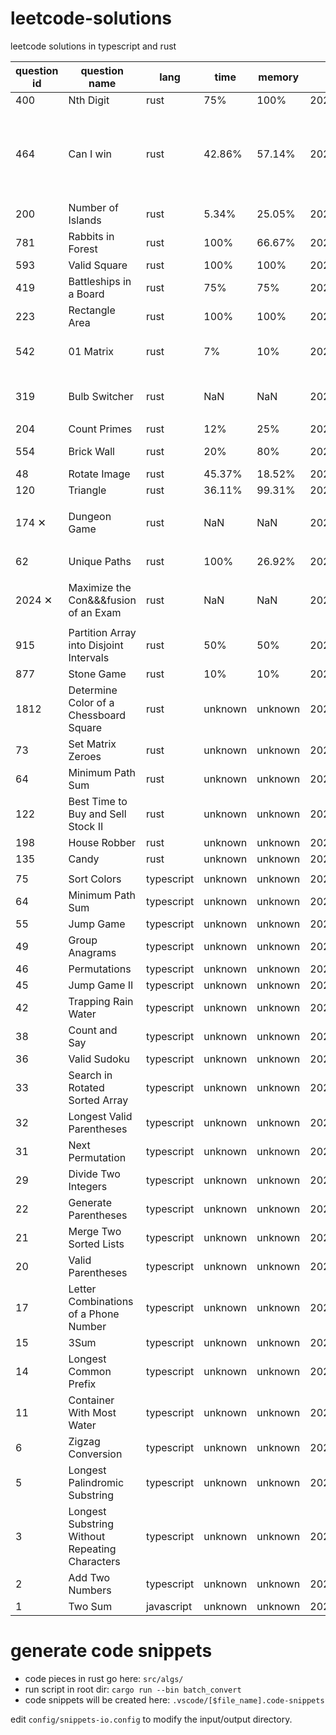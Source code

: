 # leetcode-solutions

leetcode solutions in typescript and rust

| question id | question name                                  | lang       | time    | memory  | date       | remark                              |
| ----------- | ---------------------------------------------- | ---------- | ------- | ------- | ---------- | ----------------------------------- |
| 400         | Nth Digit                                      | rust       | 75%     | 100%    | 2022.10.31 |                                     |
| 464         | Can I win                                      | rust       | 42.86%  | 57.14%  | 2022.10.30 | 使用[u8:_]代替 HashMap 省了 90%空间 |
| 200         | Number of Islands                              | rust       | 5.34%   | 25.05%  | 2022.10.2  |                                     |
| 781         | Rabbits in Forest                              | rust       | 100%    | 66.67%  | 2022.10.1  |                                     |
| 593         | Valid Square                                   | rust       | 100%    | 100%    | 2022.9.30  |                                     |
| 419         | Battleships in a Board                         | rust       | 75%     | 75%     | 2022.9.26  |                                     |
| 223         | Rectangle Area                                 | rust       | 100%    | 100%    | 2022.9.5   |                                     |
| 542         | 01 Matrix                                      | rust       | 7%      | 10%     | 2022.9.3   | BFS, hash table                     |
| 319         | Bulb Switcher                                  | rust       | NaN     | NaN     | 2022.9.1   | 做不出来，超时了                    |
| 204         | Count Primes                                   | rust       | 12%     | 25%     | 2022.8.29  |                                     |
| 554         | Brick Wall                                     | rust       | 20%     | 80%     | 2022.8.25  | hash table                          |
| 48          | Rotate Image                                   | rust       | 45.37%  | 18.52%  | 2022.7.14  | array                               |
| 120         | Triangle                                       | rust       | 36.11%  | 99.31%  | 2022.7.14  | dp                                  |
| 174 ✕       | Dungeon Game                                   | rust       | NaN     | NaN     | 2022.7.13  | 耻辱柱,写了一天都没 ac              |
| 62          | Unique Paths                                   | rust       | 100%    | 26.92%  | 2022.7.8   | dp, hashmap                         |
| 2024 ✕      | Maximize the Con&&&fusion of an Exam           | rust       | NaN     | NaN     | 2022.7.1   | 耻辱柱,写了一天都没 ac              |
| 915         | Partition Array into Disjoint Intervals        | rust       | 50%     | 50%     | 2022.6.29  |
| 877         | Stone Game                                     | rust       | 10%     | 10%     | 2022.6.29  |
| 1812        | Determine Color of a Chessboard Square         | rust       | unknown | unknown | 2022.6     |
| 73          | Set Matrix Zeroes                              | rust       | unknown | unknown | 2022.6     |
| 64          | Minimum Path Sum                               | rust       | unknown | unknown | 2022.6     |
| 122         | Best Time to Buy and Sell Stock II             | rust       | unknown | unknown | 2022.6     |
| 198         | House Robber                                   | rust       | unknown | unknown | 2022.6     |
| 135         | Candy                                          | rust       | unknown | unknown | 2022.6     |
|             |                                                |            |         |         |            |
| 75          | Sort Colors                                    | typescript | unknown | unknown | 2022.3.4   |
| 64          | Minimum Path Sum                               | typescript | unknown | unknown | 2022.3.14  |
| 55          | Jump Game                                      | typescript | unknown | unknown | 2022.2.22  |
| 49          | Group Anagrams                                 | typescript | unknown | unknown | 2022.3.2   |
| 46          | Permutations                                   | typescript | unknown | unknown | 2022.3.2   |
| 45          | Jump Game II                                   | typescript | unknown | unknown | 2022.2.22  |
| 42          | Trapping Rain Water                            | typescript | unknown | unknown | 2022.2.18  |
| 38          | Count and Say                                  | typescript | unknown | unknown | 2022.2.24  |
| 36          | Valid Sudoku                                   | typescript | unknown | unknown | 2022.3.2   |
| 33          | Search in Rotated Sorted Array                 | typescript | unknown | unknown | 2022.3.1   |
| 32          | Longest Valid Parentheses                      | typescript | unknown | unknown | 2022.3.1   |
| 31          | Next Permutation                               | typescript | unknown | unknown | 2022.2.9   |
| 29          | Divide Two Integers                            | typescript | unknown | unknown | 2022.2.9   |
| 22          | Generate Parentheses                           | typescript | unknown | unknown | 2022.2.26  |
| 21          | Merge Two Sorted Lists                         | typescript | unknown | unknown | 2022.2.9   |
| 20          | Valid Parentheses                              | typescript | unknown | unknown | 2022.2.9   |
| 17          | Letter Combinations of a Phone Number          | typescript | unknown | unknown | 2022.2.14  |
| 15          | 3Sum                                           | typescript | unknown | unknown | 2022.2.4   |
| 14          | Longest Common Prefix                          | typescript | unknown | unknown | 2022.2.3   |
| 11          | Container With Most Water                      | typescript | unknown | unknown | 2022.2.3   |
| 6           | Zigzag Conversion                              | typescript | unknown | unknown | 2022.2.10  |
| 5           | Longest Palindromic Substring                  | typescript | unknown | unknown | 2022.2.10  |
| 3           | Longest Substring Without Repeating Characters | typescript | unknown | unknown | 2022.1.30  |
| 2           | Add Two Numbers                                | typescript | unknown | unknown | 2022.1.30  |
| 1           | Two Sum                                        | javascript | unknown | unknown | 2021.8.9   |

# generate code snippets

- code pieces in rust go here: `src/algs/`
- run script in root dir: `cargo run --bin batch_convert`
- code snippets will be created here: `.vscode/[$file_name].code-snippets`

edit `config/snippets-io.config` to modify the input/output directory.

